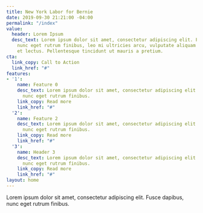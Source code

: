 ```yaml
---
title: New York Labor for Bernie
date: 2019-09-30 21:21:00 -04:00
permalink: "/index"
value:
  header: Lorem Ipsum
  desc_text: Lorem ipsum dolor sit amet, consectetur adipiscing elit. Fusce dapibus,
    nunc eget rutrum finibus, leo mi ultricies arcu, vulputate aliquam sapien elit
    et lectus. Pellentesque tincidunt ut mauris a pretium.
cta:
  link_copy: Call to Action
  link_href: "#"
features:
- '1':
    name: Feature 0
    desc_text: Lorem ipsum dolor sit amet, consectetur adipiscing elit. Fusce dapibus,
      nunc eget rutrum finibus.
    link_copy: Read more
    link_href: "#"
  '2':
    name: Feature 2
    desc_text: Lorem ipsum dolor sit amet, consectetur adipiscing elit. Fusce dapibus,
      nunc eget rutrum finibus.
    link_copy: Read more
    link_href: "#"
  '3':
    name: Header 3
    desc_text: Lorem ipsum dolor sit amet, consectetur adipiscing elit. Fusce dapibus,
      nunc eget rutrum finibus.
    link_copy: Read more
    link_href: "#"
layout: home
---
```


Lorem ipsum dolor sit amet, consectetur adipiscing elit. Fusce dapibus, nunc eget rutrum finibus.